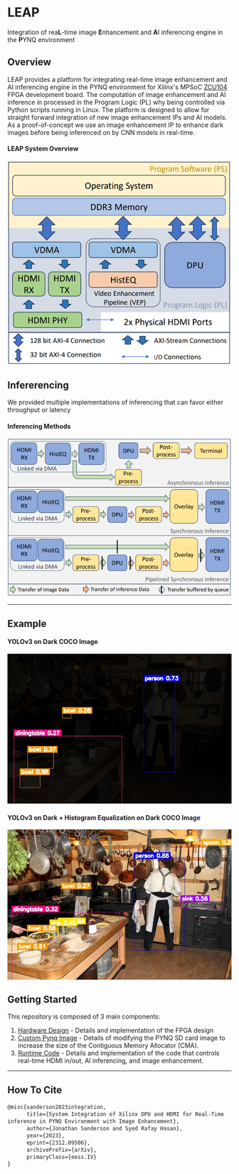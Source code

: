 # LEAP

Integration of rea**L**-time image **E**nhancement and **A**I inferencing engine in the **P**YNQ environment

## Overview
LEAP provides a platform for integrating real-time image enhancement and AI inferencing engine in the PYNQ environment for Xilinx's MPSoC [ZCU104](https://www.xilinx.com/products/boards-and-kits/zcu104.html) FPGA development board. The computation of image enhancement and AI inference in processed in the Program Logic (PL) why being controlled via Python scripts running in Linux. The platform is designed to allow for straight forward integration of new image enhancement IPs and AI models. As a proof-of-concept we use an image enhancement IP to enhance dark images before being inferenced on by CNN models in real-time.

#### LEAP System Overview
![Leap Hardware Design](doc/imgs/system.png)



## Infererencing
We provided multiple implementations of inferencing that can favor either throughput or latency

#### Inferencing Methods
![](doc/imgs/ps_inference.png)

--------

## Example

#### YOLOv3 on Dark COCO Image
![](doc/imgs/397133_nohe_osd.jpg)

#### YOLOv3 on Dark + Histogram Equalization on Dark COCO Image
![](doc/imgs/397133_he_osd.jpg)


## Getting Started

This repository is composed of 3 main components:
1. [Hardware Design](HW_Design/README.md) - Details and implementation of the FPGA design
2. [Custom Pynq Image](pynq_img_gen/README.md) - Details of modifying the PYNQ SD card image to increase the size of the Contiguous Memory Allocator (CMA).
3. [Runtime Code](runtime/README.md) - Details and implementation of the code that controls real-time HDMI in/out, AI inferencing, and image enhancement.

------

## How To Cite
```
@misc{sanderson2023integration,
      title={System Integration of Xilinx DPU and HDMI for Real-Time inference in PYNQ Environment with Image Enhancement}, 
      author={Jonathan Sanderson and Syed Rafay Hasan},
      year={2023},
      eprint={2312.09506},
      archivePrefix={arXiv},
      primaryClass={eess.IV}
}
```
